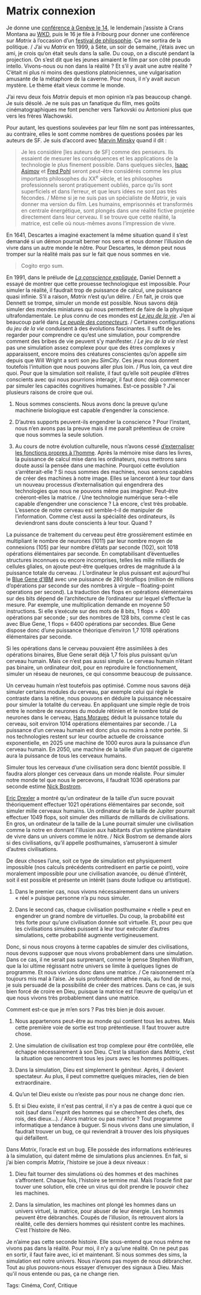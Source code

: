 # Matrix connexion

Je donne une [conférence à Genève le 14](/2006/09/08/manager-par-la-connexion/), le lendemain j’assiste à Crans Montana au [WKD](http://www.wkdialogue.org/), puis le 16 je file à Fribourg pour donner une conférence sur *Matrix* à l’occasion d’un [festival de philosophie](http://www.festivalphilosophie.info/). Ça me sortira de la politique.
/ J’ai vu *Matrix* en 1999, à Sète, un soir de semaine, j’étais avec un ami, je crois qu’on était seuls dans la salle. Du coup, on a discuté pendant la projection. On s’est dit que les jeunes aimaient le film par son côté pseudo intello. Vivons-nous ou non dans la réalité ? Et s’il y avait une autre réalité ? C’était ni plus ni moins des questions platoniciennes, une vulgarisation amusante de la métaphore de la caverne. Pour nous, il n’y avait aucun mystère. Le thème était vieux comme le monde.

J’ai revu deux fois *Matrix* depuis et mon opinion n’a pas beaucoup changé. Je suis désolé. Je ne suis pas un fanatique du film, mes goûts cinématographiques me font pencher vers Tarkovski ou Antonioni plus que vers les frères Wachowski.

Pour autant, les questions soulevées par leur film ne sont pas intéressantes, au contraire, elles le sont comme nombres de questions posées par les auteurs de SF. Je suis d’accord avec [Marvin Minsky](http://web.media.mit.edu/~minsky/) quand il dit :

> Je les considère \[les auteurs de SF\] comme des penseurs. Ils essaient de mesurer les conséquences et les applications de la technologie le plus finement possible. Dans quelques siècles, [Isaac Asimov](http://fr.wikipedia.org/wiki/Isaac_Asimov) et [Fred Pohl](http://en.wikipedia.org/wiki/Frederik_Pohl) seront peut-être considérés comme les plus importants philosophes du XX<sup>e</sup> siècle, et les philosophes professionnels seront pratiquement oubliés, parce qu’ils sont superficiels et dans l’erreur, et que leurs idées ne sont pas très fécondes.
/ Même si je ne suis pas un spécialiste de *Matrix*, je vais donner ma version du film. Les humains, emprisonnés et transformés en centrale énergétique, sont plongés dans une réalité fictive projetée directement dans leur cerveau. Il se trouve que cette réalité, la matrice, est celle où nous-mêmes avons l’impression de vivre.

En 1641, Descartes a imaginé exactement la même situation quand il s’est demandé si un démon pourrait berner nos sens et nous donner l’illusion de vivre dans un autre monde le nôtre. Pour Descartes, le démon peut nous tromper sur la réalité mais pas sur le fait que nous sommes en vie.

> Cogito ergo sum.

En 1991, dans le prélude de [*La conscience expliquée*](http://www.amazon.fr/conscience-expliqu%e9e-Daniel-Dennett/dp/2738102166/sr=8-2/qid=1157653820/ref=sr_1_2/402-5334915-1934535?ie=UTF8&s=gateway), Daniel Dennett a essayé de montrer que cette prouesse technologique est impossible. Pour simuler la réalité, il faudrait trop de puissance de calcul, une puissance quasi infinie. S’il a raison, *Matrix* n’est qu’un délire.
/ En fait, je crois que Dennett se trompe, simuler un monde est possible. Nous savons déjà simuler des mondes miniatures qui nous permettent de faire de la physique ultrafondamentale. Le plus connu de ces mondes est [*Le jeu de la vie*](http://users.skynet.be/NightGem/programs/cwlife/). J’en ai beaucoup parlé dans [*Le peuple des connecteurs*](http://www.tcrouzet.com/connecteurs/).
/ Certaines configurations du *jeu de la vie* conduisent à des évolutions fascinantes. Il suffit de les regarder pour comprendre ce qu’est une simulation, pour comprendre comment des bribes de vie peuvent s’y manifester.
/ *Le jeu de la vie* n’est pas une simulation assez complexe pour que des êtres complexes y apparaissent, encore moins des créatures conscientes qu’on appelle *sim* depuis que Will Wright a sorti son jeu *SimCity*. Ces jeux nous donnent toutefois l’intuition que nous pouvons aller plus loin.
/ Plus loin, ça veut dire quoi. Pour que la simulation soit réaliste, il faut qu’elle soit peuplée d’êtres conscients avec qui nous pourrions interagir, il faut donc déjà commencer par simuler les capacités cognitives humaines. Est-ce possible ? J’ai plusieurs raisons de croire que oui.

1. Nous sommes conscients. Nous avons donc la preuve qu’une machinerie biologique est capable d’engendrer la conscience.

2. D’autres supports peuvent-ils engendrer la conscience ? Pour l’instant, nous n’en avons pas la preuve mais il me paraît prétentieux de croire que nous sommes la seule solution.

3. Au cours de notre évolution culturelle, nous n’avons cessé [d’externaliser les fonctions propres à l’homme](/2006/09/06/reseau-ou-espace/). Après la mémoire mise dans les livres, la puissance de calcul mise dans les ordinateurs, nous mettrons sans doute aussi la pensée dans une machine. Pourquoi cette évolution s’arrêterait-elle ? Si nous sommes des machines, nous serons capables de créer des machines à notre image. Elles se lanceront à leur tour dans un nouveau processus d’externalisation qui engendrera des technologies que nous ne pouvons même pas imaginer. Peut-être créeront-elles la matrice.
/ Une technologie numérique sera-t-elle capable d’engendrer une conscience ? Là encore, c’est très probable. L’essence de notre cerveau est semble-t-il de manipuler de l’information. Comme c’est aussi la spécialité des ordinateurs, ils deviendront sans doute conscients à leur tour. Quand ?

La puissance de traitement du cerveau peut être grossièrement estimée en multipliant le nombre de neurones (1011) par leur nombre moyen de connexions (105) par leur nombre d’états par seconde (102), soit 1018 opérations élémentaires par seconde. En comptabilisant d’éventuelles structures inconnues ou encore incomprises, telles les mille milliards de cellules gliales, on ajoute peut-être quelques ordres de magnitude à la puissance totale du cerveau. 
/ L’ordinateur le plus puissant est aujourd’hui le [Blue Gene d’IBM](http://top500.org/) avec une puissance de 280 téraflops (million de millions d’opérations par seconde sur des nombres à virgule – floating-point operations per second). La traduction des flops en opérations élémentaires sur des bits dépend de l’architecture de l’ordinateur sur lequel s’effectue la mesure. Par exemple, une multiplication demande en moyenne 50 instructions. Si elle s’exécute sur des mots de 8 bits, 1 flops = 400 opérations par seconde ; sur des nombres de 128 bits, comme c’est le cas avec Blue Gene, 1 flops = 6400 opérations par secondes. Blue Gene dispose donc d’une puissance théorique d’environ 1,7 1018 opérations élémentaires par seconde.

Si les opérations dans le cerveau pouvaient être assimilées à des opérations binaires, Blue Gene serait déjà 1,7 fois plus puissant qu’un cerveau humain. Mais ce n’est pas aussi simple. Le cerveau humain n’étant pas binaire, un ordinateur doit, pour en reproduire le fonctionnement, simuler un réseau de neurones, ce qui consomme beaucoup de puissance.

Un cerveau humain n’est toutefois pas optimisé. Comme nous savons déjà simuler certains modules du cerveau, par exemple celui qui règle le contraste dans la rétine, nous pouvons en déduire la puissance nécessaire pour simuler la totalité du cerveau. En appliquant une simple règle de trois entre le nombre de neurones du module rétinien et le nombre total de neurones dans le cerveau, [Hans Moravec](http://www.frc.ri.cmu.edu/~hpm/) déduit la puissance totale du cerveau, soit environ 1014 opérations élémentaires par seconde.
/ La puissance d’un cerveau humain est donc plus ou moins à notre portée. Si nos technologies restent sur leur courbe actuelle de croissance exponentielle, en 2025 une machine de 1000 euros aura la puissance d’un cerveau humain. En 2050, une machine de la taille d’un paquet de cigarette aura la puissance de tous les cerveaux humains.

Simuler tous les cerveaux d’une civilisation sera donc bientôt possible. Il faudra alors plonger ces cerveaux dans un monde réaliste. Pour simuler notre monde tel que nous le percevons, il faudrait 1036 opérations par seconde estime [Nick Bostrom](http://www.nickbostrom.com/).

[Eric Drexler](http://en.wikipedia.org/wiki/K._Eric_Drexler) a montré qu’un ordinateur de la taille d’un sucre pouvait théoriquement effectuer 1021 opérations élémentaires par seconde, soit simuler mille cerveaux humains. Un ordinateur de la taille de Jupiter pourrait effectuer 1049 flops, soit simuler des milliards de milliards de civilisations. En gros, un ordinateur de la taille de la Lune pourrait simuler une civilisation comme la notre en donnant l’illusion aux habitants d’un système planétaire de vivre dans un univers comme le nôtre.
/ Nick Bostrom se demande alors si des civilisations, qu’il appelle posthumaines, s’amuseront à simuler d’autres civilisations.

De deux choses l’une, soit ce type de simulation est physiquement impossible (nos calculs précédents contredisent en partie ce point), voire moralement impossible pour une civilisation avancée, ou dénué d’intérêt, soit il est possible et présente un intérêt (sans doute ludique ou artistique).

1. Dans le premier cas, nous vivons nécessairement dans un univers « réel » puisque personne n’a pu nous simuler.

2. Dans le second cas, chaque civilisation posthumaine « réelle » peut en engendrer un grand nombre de virtuelles. Du coup, la probabilité est très forte pour qu’une civilisation donnée soit virtuelle. Et, pour peu que les civilisations simulées puissent à leur tour exécuter d’autres simulations, cette probabilité augmente vertigineusement.

Donc, si nous nous croyons à terme capables de simuler des civilisations, nous devons supposer que nous vivons probablement dans une simulation. Dans ce cas, il ne serait pas surprenant, comme le pense Stephen Wolfram, que la loi ultime régissant notre univers se limite à quelques lignes de programme. Et nous vivrions donc dans une matrice.
/ Ce raisonnement m’a toujours mis mal à l’aise. Je suis profondément athée mais, au fond de moi, je suis persuadé de la possibilité de créer des matrices. Dans ce cas, je suis bien forcé de croire en Dieu, puisque la matrice est l’œuvre de quelqu’un et que nous vivons très probablement dans une matrice.

Comment est-ce que je m’en sors ? Pas très bien je dois avouer.

1. Nous appartenons peut-être au monde qui contient tous les autres. Mais cette première voie de sortie est trop prétentieuse. Il faut trouver autre chose.

2. Une simulation de civilisation est trop complexe pour être contrôlée, elle échappe nécessairement à son Dieu. C’est la situation dans *Matrix*, c’est la situation que rencontrent tous les jours avec les hommes politiques.

3. Dans la simulation, Dieu est simplement le géniteur. Après, il devient spectateur. Au plus, il peut commettre quelques miracles, rien de bien extraordinaire.

4. Qu’un tel Dieu existe ou n’existe pas pour nous ne change donc rien.

5. Et si Dieu existe, il n'est pas central, il n'y a pas de centre à quoi que ce soit (sauf dans l'esprit des hommes qui se cherchent des chefs, des rois, des dieux...).
/ Alors matrice ou pas matrice ? Tout programme informatique a tendance à buguer. Si nous vivons dans une simulation, il faudrait trouver un bug, ce qui reviendrait à trouver des lois physiques qui défaillent.

Dans *Matrix*, l’oracle est un bug. Elle possède des informations extérieures à la simulation, qui datent même de simulations plus anciennes. En fait, si j’ai bien compris *Matrix*, l’histoire se joue à deux niveaux :

1. Dieu fait tourner des simulations où des hommes et des machines s’affrontent. Chaque fois, l’histoire se termine mal. Mais l’oracle finit par touver une solution, elle crée un virus qui doit prendre le pouvoir chez les machines.

2. Dans la simulation, les machines ont plongé les hommes dans un univers virtuel, la matrice, pour abuser de leur énergie. Les hommes peuvent être débranchés. Coupés de l’illusion, ils retrouvent alors la réalité, celle des derniers hommes qui résistent contre les machines. C’est l’histoire de Néo.

Je n’aime pas cette seconde histoire. Elle sous-entend que nous même ne vivons pas dans la réalité. Pour moi, il n’y a qu’une réalité. On ne peut pas en sortir, il faut faire avec, ici et maintenant. Si nous sommes des sims, la simulation est notre univers. Nous n’avons pas moyen de nous débrancher. Tout au plus pouvons-nous essayer d’envoyer des signaux à Dieu. Mais qu'il nous entende ou pas, ça ne change rien.

Tags: Cinéma, Conf, Critique
